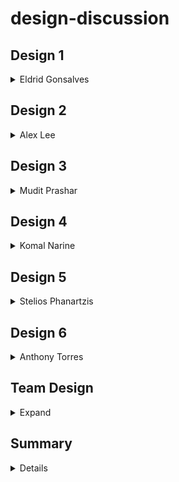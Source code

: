 design-discussion
=================

## Design 1
<details>
  <summary>Eldrid Gonsalves</summary>
  
  #### UML
  ![alt text](https://github.com/qc-se-fall2019/370Fall19Team1b/blob/master/GroupProject/%E2%80%8BDesign-Team/PNGs/des1.png)
  
  #### Pros/Cons
  1. Pros
      * Proper methods implemented.
      * greetUser method can be used in final design.
  2. Cons
      * remindersList class should be parent of individualReminder. 
      * Includes methods that are not needed.
</details>

## Design 2
<details>
  <summary>Alex Lee</summary>
  
  #### UML
  ![alt text](https://github.com/qc-se-fall2019/370Fall19Team1b/blob/master/GroupProject/%E2%80%8BDesign-Team/PNGs/des2.png)
  
  #### Pros/Cons
  1. Pros
      * All the essential Classes and Methods are in this diagram.
      * The OS Utility may be needed later on.
  2. Cons
      * Dont need Time utility if there is a Date one.
      * Don't need User class/utility.
</details>

## Design 3
<details>
  <summary>Mudit Prashar</summary>
  
  #### UML
  ![alt text](https://github.com/qc-se-fall2019/370Fall19Team1b/blob/master/GroupProject/%E2%80%8BDesign-Team/PNGs/des3.png)
  
  #### Pros/Cons
  1. Pros
      * AutoFill method can be a useful function for the app.
      * Autosave method implemented.
  2. Cons
      * No alert method included.
      * Parameters are incorrect.
</details>

## Design 4
<details>
  <summary>Komal Narine</summary>
  
  #### UML
  ![alt text](https://github.com/qc-se-fall2019/370Fall19Team1b/blob/master/GroupProject/%E2%80%8BDesign-Team/PNGs/des4.png)
  
  #### Pros/Cons
  1. Pros
      * Correct return values in List.
  2. Cons
      * Missing attributes.
      * Lack of methods.
      * No design.md.
</details>

## Design 5
<details>
  <summary>Stelios Phanartzis</summary>
  
  #### UML
  ![alt text](https://github.com/qc-se-fall2019/370Fall19Team1b/blob/master/GroupProject/%E2%80%8BDesign-Team/PNGs/des5.png)
  
  #### Pros/Cons
  1. Pros
      * Security can be a feature later.
      * Implemented location.
  2. Cons
      * Missing necessary methods.
      * No alert.
</details>

## Design 6
<details>
  <summary>Anthony Torres</summary>
  
  #### UML
  ![alt text](https://github.com/qc-se-fall2019/370Fall19Team1b/blob/master/GroupProject/%E2%80%8BDesign-Team/PNGs/des6.png)
  
  #### Pros/Cons
  1. Pros
      * Correct UML relationships.
      * Extensive.
  2. Cons
      * Default Type and Reminder not needed.
      * Database is unneccesary.
</details>

## Team Design
<details>
  <summary>Expand</summary>
  
  #### UML
  ![alt text](https://github.com/qc-se-fall2019/370Fall19Team1b/blob/master/GroupProject/%E2%80%8BDesign-Team/PNGs/desT.png)
  
  #### Main Commonalities/Differences
  1. Commonalities
      * Used Alex's design as the base for our group's design.
      * Inserted methods from each individual member's designs.
  2. Differences
      * Do not want a User class in the diagram, will use a Main class instead.
      * Added the ReminderType and Location classes.
</details>

## Summary
<details>
  Discussing the designs with each other helped us realize what was really needed in our group's final UML design. We were able to see many similarites in the way we implemented classes, class methods, and class relationships. Discussing the designs helped us to quickly point out new or unique features in our individual designs to assign a level of significance to them. This helps us prioritize what we need to focus on first, while still being able to consider other features to be added later.    
</details>
